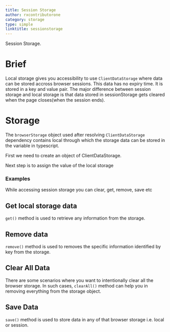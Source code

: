 ```yaml
---
title: Session Storage
author: rxcontributorone
category: storage
type: simple
linktitle: sessionstorage
---
```


<div class="title-bar-storage"><p>Session Storage.</p></div>

# Brief
 
Local storage gives you accessibility to use `ClientDataStorage` where data can be stored accross browser sessions. This data has no expiry time.  It is stored in a key and value pair. The major difference between session storage and local storage is that data stored in sessionStorage gets cleared when the page closes(when the session ends).

# Storage
The `browserStorage` object used after resolving `ClientDataStorage` dependency contains local through which the storage data can be stored in the variable in typescript.

First we need to create an object of ClientDataStorage.
<div component="app-code" key="session-storage-dependency-component"></div> 

Next step is to assign the value of the local storage
<div component="app-code" key="session-storage-clientstorage-component"></div> 

### Examples
While accessing session storage you can clear, get, remove, save etc 

## Get local storage data 
`get()` method is used to retrieve any information from the storage. 

<div component="app-code" key="session-storage-get-component"></div> 

## Remove data 
`remove()` method is used to removes the specific information identified by key from the storage.

<div component="app-code" key="session-storage-remove-component"></div> 

## Clear All Data
There are some scenarios where you want to intentionally clear all the browser storage. In such cases, `clearAll()` method can help you in removing everything from the storage object.

<div component="app-code" key="session-storage-clear-component"></div> 

## Save Data
`save()` method is used to store data in any of that browser storage i.e. local or session.

<div component="app-code" key="session-storage-save-component"></div> 

<div component="app-example-runner" ref-component="app-localstorage-complete"></div>
